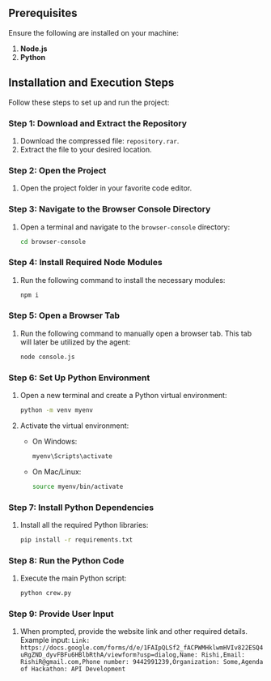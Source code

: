 ## Prerequisites

Ensure the following are installed on your machine:

1. **Node.js**
2. **Python**

## Installation and Execution Steps

Follow these steps to set up and run the project:

### Step 1: Download and Extract the Repository

1. Download the compressed file: `repository.rar`.
2. Extract the file to your desired location.

### Step 2: Open the Project

1. Open the project folder in your favorite code editor.

### Step 3: Navigate to the Browser Console Directory

1. Open a terminal and navigate to the `browser-console` directory:
   ```bash
   cd browser-console

### Step 4: Install Required Node Modules

1.  Run the following command to install the necessary modules:
    
    ```bash
    npm i
    
    ```
    

### Step 5: Open a Browser Tab

1.  Run the following command to manually open a browser tab. This tab will later be utilized by the agent:
    
    ```bash
    node console.js
    
    ```
    

### Step 6: Set Up Python Environment

1.  Open a new terminal and create a Python virtual environment:
    
    ```bash
    python -m venv myenv
    
    ```
    
2.  Activate the virtual environment:
    -   On Windows:
        
        ```bash
        myenv\Scripts\activate
        
        ```
        
    -   On Mac/Linux:
        
        ```bash
        source myenv/bin/activate
        
        ```
        

### Step 7: Install Python Dependencies

1.  Install all the required Python libraries:
    
    ```bash
    pip install -r requirements.txt
    
    ```
    

### Step 8: Run the Python Code

1.  Execute the main Python script:
    
    ```bash
    python crew.py
    
    ```
    

### Step 9: Provide User Input

1.  When prompted, provide the website link and other required details.  
    Example input:
```Link: https://docs.google.com/forms/d/e/1FAIpQLSf2_fACPWMHklwmHVIv822ESQ4uRgZND_dyvFBFu6HBlbRthA/viewform?usp=dialog,Name: Rishi,Email: RishiR@gmail.com,Phone number: 9442991239,Organization: Some,Agenda of Hackathon: API Development```